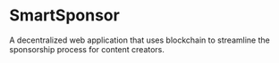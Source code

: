 # SmartSponsor
A decentralized web application that uses blockchain to streamline the sponsorship process for content creators. 

